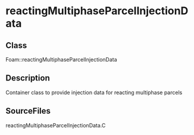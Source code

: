 # reactingMultiphaseParcelInjectionData 
## Class
Foam::reactingMultiphaseParcelInjectionData

## Description
Container class to provide injection data for reacting multiphase parcels

## SourceFiles
reactingMultiphaseParcelInjectionData.C

